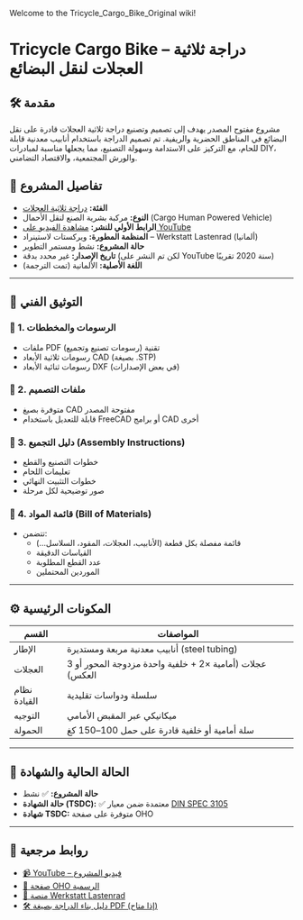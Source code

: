 Welcome to the Tricycle_Cargo_Bike_Original wiki!
# Tricycle Cargo Bike – دراجة ثلاثية العجلات لنقل البضائع

## 🛠️ مقدمة

مشروع مفتوح المصدر يهدف إلى تصميم وتصنيع دراجة ثلاثية العجلات قادرة على نقل البضائع في المناطق الحضرية والريفية. تم تصميم الدراجة باستخدام أنابيب معدنية قابلة للحام، مع التركيز على الاستدامة وسهولة التصنيع، مما يجعلها مناسبة لمبادرات DIY، والورش المجتمعية، والاقتصاد التضامني.

## 📁 تفاصيل المشروع

- **الفئة:** [دراجة ثلاثية العجلات](https://en.oho.wiki/wiki/Category:Tricycle)
- **النوع:** مركبة بشرية الصنع لنقل الأحمال (Cargo Human Powered Vehicle)
- **الرابط الأولي للنشر:** [مشاهدة الفيديو على YouTube](https://www.youtube.com/watch?v=uaYSFW8OWf8)
- **المنظمة المطورة:** ويركستات لاستينراد – Werkstatt Lastenrad (ألمانيا)
- **حالة المشروع:** نشط ومستمر التطوير
- **تاريخ الإصدار:** غير محدد بدقة (لكن تم النشر على YouTube سنة 2020 تقريبًا)
- **اللغة الأصلية:** الألمانية (تمت الترجمة)

---

## 📜 التوثيق الفني

### 🔹 1. الرسومات والمخططات
- ملفات PDF تقنية (رسومات تصنيع وتجميع)
- رسومات ثلاثية الأبعاد CAD (بصيغة .STP)
- رسومات ثنائية الأبعاد DXF (في بعض الإصدارات)

### 🔹 2. ملفات التصميم
- متوفرة بصيغ CAD مفتوحة المصدر
- قابلة للتعديل باستخدام FreeCAD أو برامج CAD أخرى

### 🔹 3. دليل التجميع (Assembly Instructions)
- خطوات التصنيع والقطع
- تعليمات اللحام
- خطوات التثبيت النهائي
- صور توضيحية لكل مرحلة

### 🔹 4. قائمة المواد (Bill of Materials)
- تتضمن:
  - قائمة مفصلة بكل قطعة (الأنابيب، العجلات، المقود، السلاسل...)
  - القياسات الدقيقة
  - عدد القطع المطلوبة
  - الموردين المحتملين

---

## ⚙️ المكونات الرئيسية

| القسم | المواصفات |
|-------|-----------|
| الإطار | أنابيب معدنية مربعة ومستديرة (steel tubing) |
| العجلات | 3 عجلات (أمامية ×2 + خلفية واحدة مزدوجة المحور أو العكس) |
| نظام القيادة | سلسلة ودواسات تقليدية |
| التوجيه | ميكانيكي عبر المقبض الأمامي |
| الحمولة | سلة أمامية أو خلفية قادرة على حمل 100–150 كغ |

---

## 🏁 الحالة الحالية والشهادة

- **حالة المشروع:** ✅ نشط
- **حالة الشهادة (TSDC):** ✅ معتمدة ضمن معيار [DIN SPEC 3105](https://www.din.de/en/about-standards/din-spec)
- **شهادة TSDC:** متوفرة على صفحة OHO

---

## 📝 روابط مرجعية
- [📹 YouTube – فيديو المشروع](https://www.youtube.com/watch?v=uaYSFW8OWf8)
- [📂 صفحة OHO الرسمية](https://en.oho.wiki/wiki/Tricycle_cargo_bike)
- [🔧 منصة Werkstatt Lastenrad](https://www.werkstatt-lastenrad.de/)
- [🛠️ دليل بناء الدراجة بصيغة PDF (إذا متاح)](https://en.oho.wiki/wiki/File:Tricycle_cargo_bike_construction.pdf)
